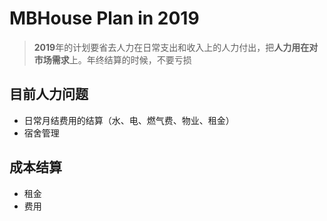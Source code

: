 # MBHouse Plan in 2019
>**2019**年的计划要省去人力在日常支出和收入上的人力付出，把**人力用在对市场需求**上。年终结算的时候，不要亏损
## 目前人力问题
* 日常月结费用的结算（水、电、燃气费、物业、租金）
*  宿舍管理



##  成本结算
*  租金
*  费用
<!--stackedit_data:
eyJoaXN0b3J5IjpbLTIwODE4MDI1MjAsODI0NTcwOTNdfQ==
-->